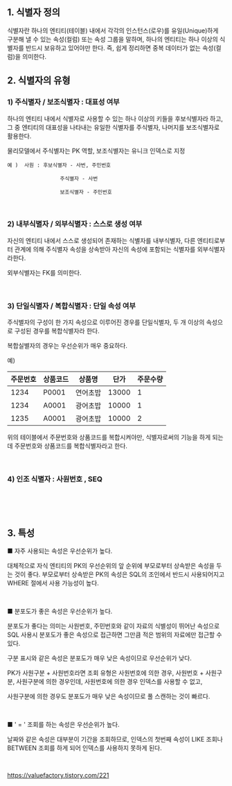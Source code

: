 ## 1. 식별자 정의

   식별자란 하나의 엔티티(테이블) 내에서 각각의 인스턴스(로우)를 유일(Unique)하게 구분해 낼 수 있는 속성(컬럼) 또는 속성 그룹을 말하며, 하나의 엔티티는 하나 이상의 식별자를 반드시 보유하고 있어야만 한다. 즉, 쉽게 정리하면 중복 데이터가 없는 속성(컬럼)을 의미한다.





## 2. 식별자의 유형

### 1) 주식별자 / 보조식별자 : 대표성 여부

   하나의 엔티티 내에서 식별자로 사용할 수 있는 하나 이상의 키들을 후보식별자라 하고, 그 중 엔티티의 대표성을 나타내는 유일한 식별자를 주식별자, 나머지를 보조식별자로 활용한다.

   물리모델에서 주식별자는 PK 역할, 보조식별자는 유니크 인덱스로 지정



    예 )  사원 : 후보식별자 - 사번, 주민번호

                     주식별자 - 사번

                     보조식별자 - 주민번호 


<br>

### 2) 내부식별자 / 외부식별자 : 스스로 생성 여부

   자신의 엔티티 내에서 스스로 생성되어 존재하는 식별자를 내부식별자, 다른 엔티티로부터 관계에 의해 주식별자 속성을 상속받아 자신의 속성에 포함되는 식별자를 외부식별자라한다.

   외부식별자는 FK를 의미한다. 



<br>

### 3) 단일식별자 / 복합식별자 : 단일 속성 여부

주식별자의 구성이 한 가지 속성으로 이루어진 경우를 단일식별자, 두 개 이상의 속성으로 구성된 경우를 복합식별자라 한다.



복합실별자의 경우는 우선순위가 매우 중요하다. 

예)

  |주문번호 | 상품코드 | 상품명 |  단가  | 주문수량 | 
  |-------|--------|----------|---------|-----|
  |1234  | P0001 | 연어초밥 | 13000 | 1 |
  |1234  | A0001 | 광어초밥 | 10000 | 1 |
  |1235  | A0001 | 광어초밥 | 10000 | 2 |



위의 테이블에서 주문번호와 상품코드를 복합시켜야만, 식별자로써의 기능을 하게 되는데 주문번호와 상품코드를 복합식별자라고 한다.

<br>

### 4) 인조 식별자 : 사원번호 , SEQ

<br> <br> <br>

## 3. 특성

■ 자주 사용되는 속성은 우선순위가 높다. 

대체적으로 자식 엔티티의 PK의 우선순위의 앞 순위에 부모로부터 상속받은 속성을 두는 것이 좋다. 부모로부터 상속받은 PK의 속성은 SQL의 조인에서 반드시 사용되어지고 WHERE 절에서 사용 가능성이 높다.

<br>

■ 분포도가 좋은 속성은 우선순위가 높다.

분포도가 좋다는 의미는 사원번호, 주민번호와 같이 자료의 식별성이 뛰어난 속성으로 SQL 사용시 분포도가 좋은 속성으로 접근하면 그만큼 적은 범위의 자료에만 접근할 수 있다.

구분 표시와 같은 속성은 분포도가 매우 낮은 속성이므로 우선순위가 낮다. 

PK가 사원구분 + 사원번호라면 조회 유형은 사원번호에 의한 경우, 사원번호 + 사원구분, 사원구분에 의한 경우인데, 사원번호에 의한 경우 인덱스를 사용할 수 없고,

사원구분에 의한 경우도 분포도가 매우 낮은 속성이므로 풀 스캔하는 것이 빠르다. 


<br>


■ ' = ' 조회를 하는 속성은 우선순위가 높다.

날짜와 같은 속성은 대부분이 기간을 조회하므로, 인덱스의 첫번째 속성이 LIKE 조회나 BETWEEN 조회를 하게 되어 인덱스를 사용하지 못하게 된다. 

<br> 
 
 https://valuefactory.tistory.com/221
